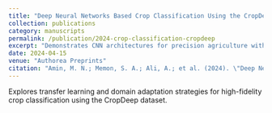 ```yaml
---
title: "Deep Neural Networks Based Crop Classification Using the CropDeep Dataset"
collection: publications
category: manuscripts
permalink: /publication/2024-crop-classification-cropdeep
excerpt: "Demonstrates CNN architectures for precision agriculture with multispectral inputs."
date: 2024-04-15
venue: "Authorea Preprints"
citation: "Amin, M. N.; Memon, S. A.; Ali, A.; et al. (2024). \"Deep Neural Networks Based Crop Classification in Agriculture Applications Using CropDeep Dataset.\" Authorea Preprints."
---
```


Explores transfer learning and domain adaptation strategies for high-fidelity crop classification using the CropDeep dataset.

